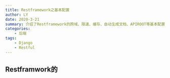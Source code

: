 ```yaml
---
title: Restframework之基本配置
author: LY
date: 2020-3-21
summary: 介绍了Restframework的跨域、限速、缓存、自动生成文档、APIROOT等基本配置
categories:
    - 后端
tags:
    - Django
    - Restful
---
```


## Restframwork的


